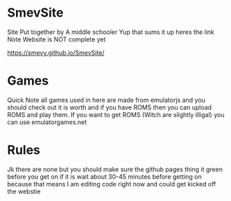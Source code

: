 # SmevSite
Site Put together by A middle schooler Yup that sums it up heres the link
Note Website is NOT complete yet

https://smevy.github.io/SmevSite/

# Games
Quick Note all games used in here are made from emulatorjs and you should check out
it is worth and if you have ROMS then you can upload ROMS and play them. If you want to get ROMS (Witch are slightly illigal)
you can use emulatorgames.net

# Rules

Jk there are none but you should make sure the github pages thing it green before you get on if it is wait about 30-45 minutes before
getting on because that means I am editing code right now and could get kicked off the webstie
